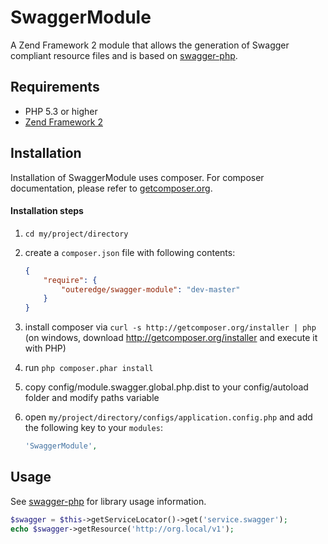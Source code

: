 # SwaggerModule

A Zend Framework 2 module that allows the generation of Swagger compliant resource files and is based on [swagger-php](https://github.com/zircote/swagger-php).

## Requirements
 - PHP 5.3 or higher
 - [Zend Framework 2](http://www.github.com/zendframework/zf2)

## Installation
Installation of SwaggerModule uses composer. For composer documentation, please refer to
[getcomposer.org](http://getcomposer.org/).

#### Installation steps

  1. `cd my/project/directory`
  2. create a `composer.json` file with following contents:

     ```json
     {
         "require": {
             "outeredge/swagger-module": "dev-master"
         }
     }
     ```
  3. install composer via `curl -s http://getcomposer.org/installer | php` (on windows, download
     http://getcomposer.org/installer and execute it with PHP)
  4. run `php composer.phar install`
  5. copy config/module.swagger.global.php.dist to your config/autoload folder and modify paths variable
  6. open `my/project/directory/configs/application.config.php` and add the following key to your `modules`:

     ```php
     'SwaggerModule',
     ```

## Usage
See [swagger-php](https://github.com/zircote/swagger-php#readme) for library usage information.

```php
$swagger = $this->getServiceLocator()->get('service.swagger');
echo $swagger->getResource('http://org.local/v1');
```
